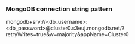  

 
### MongoDB connection string pattern
mongodb+srv://<db_username>:<db_password>@cluster0.s3euj.mongodb.net/<dbname>?retryWrites=true&w=majority&appName=Cluster0